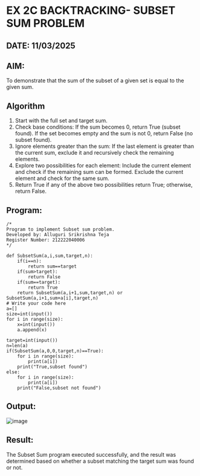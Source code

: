 # EX 2C BACKTRACKING- SUBSET SUM PROBLEM
## DATE: 11/03/2025
## AIM:
To demonstrate that the sum of the subset of a given set is equal to the given sum.


## Algorithm
1. Start with the full set and target sum.
2. Check base conditions: If the sum becomes 0, return True (subset found). If the set becomes empty and the sum is not 0, return False (no subset found).
3. Ignore elements greater than the sum: If the last element is greater than the current sum, exclude it and recursively check the remaining elements.
4. Explore two possibilities for each element: Include the current element and check if the remaining sum can be formed. Exclude the current element and check for the same sum.
5. Return True if any of the above two possibilities return True; otherwise, return False.  

## Program:
```
/*
Program to implement Subset sum problem.
Developed by: Alluguri Srikrishna Teja
Register Number: 212222040006
*/
```
```
def SubsetSum(a,i,sum,target,n):
    if(i==n):
        return sum==target 
    if(sum>target):
        return False
    if(sum==target):
        return True
    return SubsetSum(a,i+1,sum,target,n) or SubsetSum(a,i+1,sum+a[i],target,n)
# Write your code here
a=[]
size=int(input())
for i in range(size):
    x=int(input())
    a.append(x)

target=int(input())
n=len(a)
if(SubsetSum(a,0,0,target,n)==True):
    for i in range(size):
        print(a[i])
    print("True,subset found")
else:
    for i in range(size):
        print(a[i])
    print("False,subset not found")
```
## Output:
![image](https://github.com/user-attachments/assets/ac9fa034-41f9-456b-89d2-ca9d5a60eefe)

## Result:
The Subset Sum program executed successfully, and the result was determined based on whether a subset matching the target sum was found or not.
